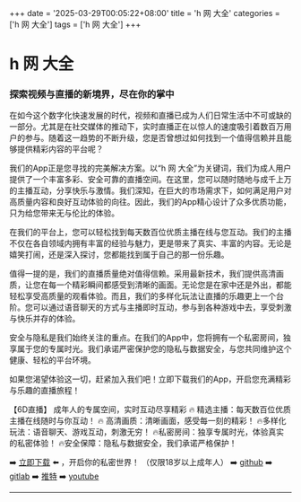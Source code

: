 +++
date = '2025-03-29T00:05:22+08:00'
title = 'h 网 大全'
categories = ['h 网 大全']
tags = ['h 网 大全']
+++

# h 网 大全

### 探索视频与直播的新境界，尽在你的掌中

在如今这个数字化快速发展的时代，视频和直播已成为人们日常生活中不可或缺的一部分。尤其是在社交媒体的推动下，实时直播正在以惊人的速度吸引着数百万用户的参与。随着这一趋势的不断升级，您是否曾想过如何找到一个值得信赖并且能够提供精彩内容的平台呢？

我们的App正是您寻找的完美解决方案。以“h 网 大全”为关键词，我们为成人用户提供了一个丰富多彩、安全可靠的直播空间。在这里，您可以随时随地与成千上万的主播互动，分享快乐与激情。我们深知，在巨大的市场需求下，如何满足用户对高质量内容和良好互动体验的向往。因此，我们的App精心设计了众多优质功能，只为给您带来无与伦比的体验。

在我们的平台上，您可以轻松找到每天数百位优质主播在线与您互动。我们的主播不仅在各自领域内拥有丰富的经验与魅力，更是带来了真实、丰富的内容。无论是嬉笑打闹，还是深入探讨，您都能找到属于自己的那一份乐趣。

值得一提的是，我们的直播质量绝对值得信赖。采用最新技术，我们提供高清画质，让您在每一个精彩瞬间都感受到清晰的画面。无论您是在家中还是外出，都能轻松享受高质量的观看体验。而且，我们的多样化玩法让直播的乐趣更上一个台阶。您可以通过语音聊天的方式与主播即时互动，参与到各种游戏中去，享受刺激与快乐并存的体验。

安全与隐私是我们始终关注的重点。在我们的App中，您将拥有一个私密房间，独享属于您的专属时光。我们承诺严密保护您的隐私与数据安全，与您共同维护这个健康、轻松的平台环境。

如果您渴望体验这一切，赶紧加入我们吧！立即下载我们的App，开启您充满精彩与乐趣的直播旅程！

【6D直播】
成年人的专属空间，实时互动尽享精彩
🔥 精选主播：每天数百位优质主播在线随时与你互动！
🔥 高清画质：清晰画面，感受每一刻的精彩！
🔥多样化玩法：语音聊天、游戏互动，刺激无穷！
🔥私密房间：独享专属时光，体验真实的私密体验！
🔥安全保障：隐私与数据安全，我们承诺严格保护！

➡️ [立即下载](https://down123.s3.ap-east-1.amazonaws.com/down/down.html?channelCode=blog) ⬅️ ，开启你的私密世界！
（仅限18岁以上成年人）
➡️ [github](https://aldult-live.github.io/)
➡️ [gitlab](https://seo-09598d.gitlab.io/)
➡️ [推特](https://x.com/wegame33)
➡️ [youtube](https://www.youtube.com/@6Dlive)

---
